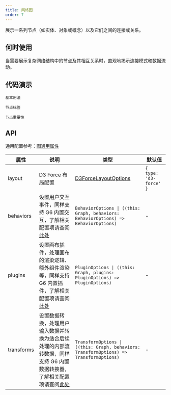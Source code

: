 ```yaml
---
title: 网络图
order: 7
---
```


展示一系列节点（如实体、对象或概念）以及它们之间的连接或关系。

## 何时使用

当需要展示复杂网络结构中的节点及其相互关系时，直观地揭示连接模式和数据流动。

## 代码演示

<code id="demo-network-graph-default" src="./demos/network-graph/default.tsx" description="简单的展示。">基本用法</code>

<code id="demo-network-graph-label" src="./demos/network-graph/label.tsx" description="展示节点标签，默认显示三行文字，鼠标悬浮时显示全部内容。">节点标签</code>

<code id="demo-network-graph-node-importance" src="./demos/network-graph/node-importance.tsx" description="根据节点重要性映射到节点大小，点击[此处](https://g6-next.antv.antgroup.com/api/transforms/map-node-size)查看更多配置项">节点重要性</code>

## API

通用配置参考：[图通用属性](./graphs/overview#图通用属性)

| 属性 | 说明 | 类型 | 默认值 |
| --- | --- | --- | --- |
| layout | D3 Force 布局配置 | [D3ForceLayoutOptions](https://g6-next.antv.antgroup.com/api/layouts/d3-force-layout) | `{ type: 'd3-force' }` |
| behaviors | 设置用户交互事件，同样支持 G6 内置交互，了解相关配置项请查阅[此处](https://g6-next.antv.antgroup.com/api/behaviors/brush-select) | `BehaviorOptions \| ((this: Graph, behaviors: BehaviorOptions) => BehaviorOptions)` | - |
| plugins | 设置画布插件，处理画布的渲染逻辑、额外组件渲染等，同样支持 G6 内置插件，了解相关配置项请查阅[此处](https://g6-next.antv.antgroup.com/api/plugins/background) | `PluginOptions \| ((this: Graph, plugins: PluginOptions) => PluginOptions)` | - |
| transforms | 设置数据转换，处理用户输入数据并转换为适合后续处理的内部流转数据，同样支持 G6 内置数据转换器，了解相关配置项请查阅[此处](https://g6-next.antv.antgroup.com/api/transforms/map-node-size) | `TransformOptions \| ((this: Graph, behaviors: TransformOptions) => TransformOptions)` | - |
